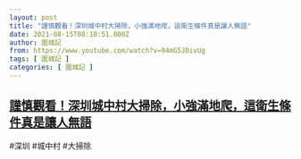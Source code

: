 ```yaml
---
layout: post
title: "謹慎觀看！深圳城中村大掃除，小強滿地爬，這衛生條件真是讓人無語"
date: 2021-08-15T08:10:51.000Z
author: 圍城記
from: https://www.youtube.com/watch?v=94mG5JDivUg
tags: [ 圍城記 ]
categories: [ 圍城記 ]
---
```

<!--1629015051000-->
[謹慎觀看！深圳城中村大掃除，小強滿地爬，這衛生條件真是讓人無語](https://www.youtube.com/watch?v=94mG5JDivUg)
------

<div>
#深圳 #城中村 #大掃除
</div>
